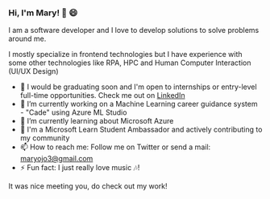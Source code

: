 ### Hi, I'm Mary! :wave: :smile:


I am a software developer and I love to develop solutions to solve problems around me. 

I mostly specialize in frontend technologies but I have experience with some other technologies like RPA, HPC and Human Computer Interaction (UI/UX Design)

- 👜 I would be graduating soon and I'm open to internships or entry-level full-time opportunities. Check me out on [LinkedIn](https://www.linkedin.com/in/mary-ojo)
-  🔭 I’m currently working on a Machine Learning career guidance system - "Cade" using Azure ML Studio
- 🌱 I’m currently learning about Microsoft Azure
- :star2: I'm a Microsoft Learn Student Ambassador and actively contributing to my community
- 📫 How to reach me: Follow me on Twitter or send a mail: maryojo3@gmail.com
- ⚡ Fun fact: I just really love music :notes:!
<!-- - 👯 I’m looking to collaborate on ... -->
<!-- - 🤔 I’m looking for help with ... -->
<!-- - 💬 Ask me about ... -->
<!-- - 😄 Pronouns: ... -->

It was nice meeting you, do check out my work!
